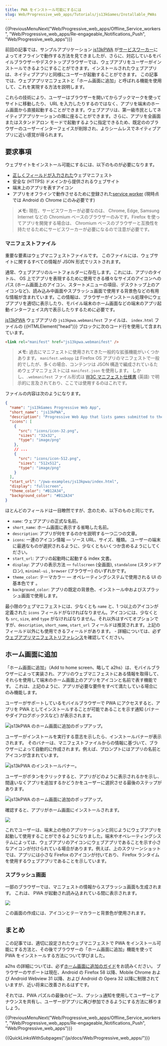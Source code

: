 ```yaml
---
title: PWA をインストール可能にするには
slug: Web/Progressive_web_apps/Tutorials/js13kGames/Installable_PWAs
---
```


{{PreviousMenuNext("Web/Progressive_web_apps/Offline_Service_workers", "Web/Progressive_web_apps/Re-engageable_Notifications_Push", "Web/Progressive_web_apps")}}

前回の記事では、サンプルアプリケーション [js13kPWA](https://mdn.github.io/pwa-examples/js13kpwa/) が[サービスワーカー](/ja/docs/Web/API/Service_Worker_API)によってオフラインで動作する方法を見てきましたが、さらに、対応しているモバイルブラウザーやデスクトップブラウザーでは、ウェブアプリをユーザーがインストールできるようにすることができます。インストールされたウェブアプリは、ネイティブアプリと同様にユーザーが起動することができます。 この記事では、ウェブアプリマニフェストと「ホーム画面に追加」と呼ばれる機能を使用して、これを実現する方法を説明します。

これらの技術により、ユーザーはブラウザーを開いてからブックマークを使ってサイトに移動したり、 URL を入力したりするのではなく、アプリを端末のホーム画面から直接起動することができます。ウェブアプリは、第一級市民としてネイティブアプリケーションの隣に座ることができます。さらに、アプリを全画面またはスタンドアロン モードで起動するように指定できるため、既定ののブラウザーのユーザーインターフェイスが削除され、よりシームレスでネイティブアプリに近い感覚が得られます。

## 要求事項

ウェブサイトをインストール可能にするには、以下のものが必要になります。

- [正しくフィールドが入力された](/ja/docs/Web/Progressive_web_apps/Add_to_home_screen#マニフェスト)ウェブマニフェスト
- 安全な (HTTPS) ドメインから提供されるウェブサイト
- 端末上のアプリを表すアイコン
- アプリをオフラインで動作させるために登録された[service worker](/ja/docs/Web/API/Service_Worker_API) (現時点では Android の Chrome にのみ必要です)

> **メモ:** 現在、サービスワーカーが必要なのは、 Chrome, Edge, Samsung Internet などの Chromium ベースのブラウザーのみです。Firefox を使ってアプリを開発する場合は、 Chromium ベースのブラウザーと互換性を持たせるためにサービスワーカーが必要になるので注意が必要です。

### マニフェストファイル

重要な要素はウェブマニフェストファイルです。 このファイルには、ウェブサイトに関するすべての情報が JSON 形式でリストされます。

通常、ウェブアプリのルートフォルダーに存在します。これには、アプリのタイトル、 OS 上でアプリを表現するために使用できる様々なサイズのアイコンへのパス (ホーム画面上のアイコン、スタートメニューの項目、デスクトップ上のアイコンなど)、読み込み中画面やスプラッシュ画面で使用する背景色などの有用な情報が含まれています。この情報は、ブラウザーがインストール処理中にウェブアプリを適切に表示したり、モバイル端末のホーム画面などの端末のアプリ起動インターフェイス内で表示したりするために必要です。

[js13kPWA](https://mdn.github.io/pwa-examples/js13kpwa/) ウェブアプリの `js13kpwa.webmanifest` ファイルは、 `index.html` ファイルの {{HTMLElement("head")}} ブロックに次のコード行を使用して含まれています。

```html
<link rel="manifest" href="js13kpwa.webmanifest" />
```

> **メモ:** 過去にマニフェストに使用されてきた一般的な拡張機能がいくつかあります。 `manifest.webapp` は Firefox OS アプリのマニフェストで一般的でしたが、多くの場合、コンテンツは JSON 構造で編成されているためウェブマニフェストには `manifest.json` を使用します。 しかし、`.webmanifest` ファイル形式は [W3C マニフェスト仕様書](https://w3c.github.io/manifest/) (英語) で明示的に言及されており、ここでは使用するのはこれです。

ファイルの内容は次のようになります。

```json
{
  "name": "js13kGames Progressive Web App",
  "short_name": "js13kPWA",
  "description": "Progressive Web App that lists games submitted to the A-Frame category in the js13kGames 2017 competition.",
  "icons": [
    {
      "src": "icons/icon-32.png",
      "sizes": "32x32",
      "type": "image/png"
    },
    // ...
    {
      "src": "icons/icon-512.png",
      "sizes": "512x512",
      "type": "image/png"
    }
  ],
  "start_url": "/pwa-examples/js13kpwa/index.html",
  "display": "fullscreen",
  "theme_color": "#B12A34",
  "background_color": "#B12A34"
}
```

ほとんどのフィールドは一目瞭然ですが、念のため、以下のものと同じです。

- `name`: ウェブアプリの正式な名前。
- `short_name`: ホーム画面に表示する省略した名前。
- `description`: アプリが何をするのかを説明する一つ二つの文章。
- `icons`: 一連のアイコン情報 — ソース URL、サイズ、種類。 ユーザーの端末に最適なものが選択されるように、少なくともいくつか含めるようにしてください。
- `start_url`: アプリの起動時に起動する index 文書。
- `display`: アプリの表示方法 — `fullscreen` (全画面), `standalone` (スタンドアロン), `minimal-ui` , `browser` (ブラウザー) のいずれかです。
- `theme_color`: テーマカラー — オペレーティングシステムで使用される UI の基本色です 。
- `background_color`: アプリの既定の背景色、インストール中およびスプラッシュ画面で使用します。

最小限のウェブマニフェストには、少なくとも `name` と、1 つ以上のアイコンが定義された `icons` フィールドがなければなりません。アイコンには、少なくとも `src`, `size`, and `type` がなければなりません。それ以外はすべてオプションですが、`description`, `short_name`, `start_url` フィールドは推奨されます。上記のフィールド以外にも使用できるフィールドがあります。 - 詳細については、必ず[ウェブアプリマニフェストリファレンス](/ja/docs/Web/Manifest)を確認してください。

## ホーム画面に追加

「ホーム画面に追加」（Add to home screen、略して a2hs）は、モバイルブラウザーによって実装され、アプリのウェブマニフェストにある情報を取得して、それらを使用して端末のホーム画面上のアプリをアイコンと名前で表す機能です。 これは、上記のように、アプリが必要な要件をすべて満たしている場合にのみ機能します。

ユーザーがサポートしているモバイルブラウザーで PWA にアクセスすると、アプリを PWA としてインストールすることが可能であることを示す通知 (バナーやダイアログボックスなど) が表示されます。

![js13kPWA のホーム画面に追加のポップアップ。](js13kpwa-icon.png)

ユーザーがインストールを実行する意志を示したら、インストールバナーが表示されます。 そのバナーは、マニフェストファイルからの情報に基づいて、ブラウザーによって自動的に作成されます。例えば、プロンプトにはアプリの名前とアイコンが含まれています。

![js13kPWA のインストールバナー。](js13kpwa-banner.png)

ユーザーがボタンをクリックすると、アプリがどのように表示されるかを示し、間違いなくアプリを追加するかどうかをユーザーに選択させる最後のステップがあります。

![js13kPWA のホーム画面に追加のポップアップ。](js13kpwa-add.png)

確認すると、アプリがホーム画面にインストールされます。

![](js13kpwa-installed.png)

これでユーザーは、端末上の他のアプリケーションと同じようにウェブアプリを起動して使用することができるようになりました。端末やオペレーティングシステムによっては、ウェブアプリのアイコンにウェブアプリであることを示す小さなアイコンが付けられている場合があります。例えば、上のスクリーンショットでは、アプリには小さな Firefox のアイコンが付いており、 Firefox ランタイムを使用するウェブアプリであることを示しています。

### スプラッシュ画面

一部のブラウザーでは、マニフェストの情報からスプラッシュ画面も生成されます。 これは、 PWA が起動され読み込まれている間に表示されます。

![](js13kpwa-splash.png)

この画面の作成には、アイコンとテーマカラーと背景色が使用されます。

## まとめ

この記事では、適切に設定されたウェブマニフェストで PWA をインストール可能にする方法と、その後でブラウザーの「ホーム画面に追加」機能を使って PWA をインストールする方法について学びました。

a2hs の詳細については、必ず[ホーム画面に追加のガイド](/ja/docs/Web/Progressive_web_apps/Add_to_home_screen)をお読みください。 ブラウザーのサポートは現在、Android の Firefox 58 以降、Mobile Chrome および Android Webview 31 以降、および Android の Opera 32 以降に制限されていますが、近い将来に改善されるはずです。

それでは、PWA パズルの最後のピース、プッシュ通知を使用してユーザーとアナウンスを共有し、ユーザーがアプリに再び参加できるようにする方法に移りましょう。

{{PreviousMenuNext("Web/Progressive_web_apps/Offline_Service_workers", "Web/Progressive_web_apps/Re-engageable_Notifications_Push", "Web/Progressive_web_apps")}}

{{QuickLinksWithSubpages("/ja/docs/Web/Progressive_web_apps/")}}
